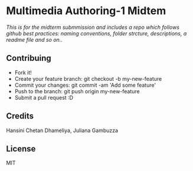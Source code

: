 # Multimedia Authoring-1 Midtem
*This is for the midterm submmission and includes a repo which follows github best practices: naming conventions, folder strcture, descriptions, a readme file and so on..*

## Contribuing
- Fork it!
- Create your feature branch: git checkout -b my-new-feature
- Commit your changes: git commit -am 'Add some feature'
- Push to the branch: git push origin my-new-feature
- Submit a pull request :D

## Credits
Hansini Chetan Dhameliya, Juliana Gambuzza

## License

MIT

